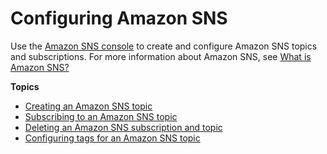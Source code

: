# Configuring Amazon SNS<a name="sns-configuring"></a>

Use the [Amazon SNS console](https://console.aws.amazon.com/sns/v3/home) to create and configure Amazon SNS topics and subscriptions\. For more information about Amazon SNS, see [What is Amazon SNS?](welcome.md)

**Topics**
+ [Creating an Amazon SNS topic](sns-create-topic.md)
+ [Subscribing to an Amazon SNS topic](sns-create-subscribe-endpoint-to-topic.md)
+ [Deleting an Amazon SNS subscription and topic](sns-delete-subscription-topic.md)
+ [Configuring tags for an Amazon SNS topic](sns-tags.md)